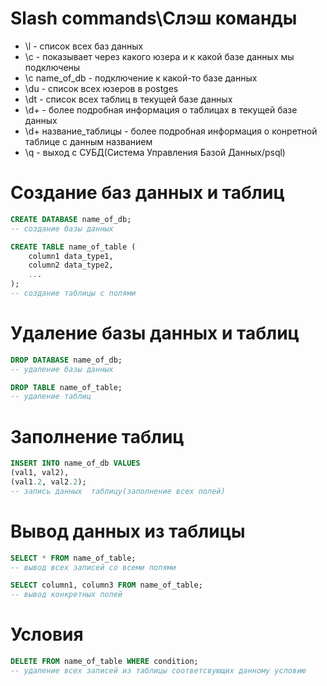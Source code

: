 # Slash commands\Слэш команды
* \l - список всех баз данных
* \c - показывает через какого юзера и к какой базе данных мы подключены
* \с name_of_db - подключение к какой-то базе данных
* \du - список всех юзеров в postges
* \dt - список всех таблиц в текущей базе данных
* \d+ - более подробная информация о таблицах в текущей базе данных
* \d+ название_таблицы - более подробная информация о конретной таблице с данным названием
* \q - выход с СУБД(Система Управления Базой Данных/psql)


# Создание баз данных и таблиц
```sql
CREATE DATABASE name_of_db;
-- создание базы данных
```

```sql
CREATE TABLE name_of_table (
    column1 data_type1,
    column2 data_type2,
    ...
);
-- создание таблицы с полями
```
# Удаление базы данных и таблиц
```sql
DROP DATABASE name_of_db;
-- удаление базы данных
```
```sql
DROP TABLE name_of_table;
-- удаление таблиц
```
# Заполнение таблиц
```sql
INSERT INTO name_of_db VALUES
(val1, val2),
(val1.2, val2.2);
-- запись данных  таблицу(заполнение всех полей)
```

# Вывод данных из таблицы
```sql
SELECT * FROM name_of_table;
-- вывод всех записей со всеми полями
```

```sql
SELECT column1, column3 FROM name_of_table;
-- вывод конкретных полей
```

# Условия
```sql
DELETE FROM name_of_table WHERE condition;
-- удаление всех записей из таблицы соответсвующих данному условию
```

